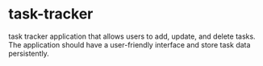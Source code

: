 # task-tracker
task tracker application that allows users to add, update, and delete tasks. The application should have a user-friendly interface and store task data persistently.
